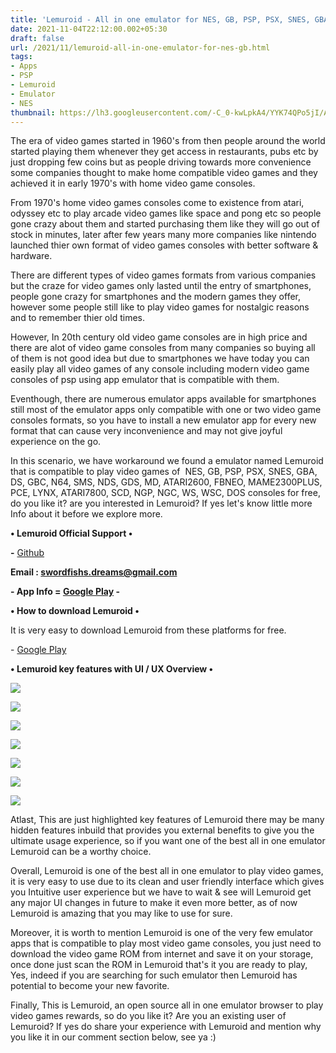 ```yaml
---
title: 'Lemuroid - All in one emulator for NES, GB, PSP, PSX, SNES, GBA, DS and many more.'
date: 2021-11-04T22:12:00.002+05:30
draft: false
url: /2021/11/lemuroid-all-in-one-emulator-for-nes-gb.html
tags: 
- Apps
- PSP
- Lemuroid
- Emulator
- NES
thumbnail: https://lh3.googleusercontent.com/-C_0-kwLpkA4/YYK74QPo5jI/AAAAAAAAHMw/1Arvni7YiE0xMYS9Yq9WKmmyVzd4fi6DgCLcBGAsYHQ/w400-h225/1635957706554537-0.png
--- 
```


  

The era of video games started in 1960's from then people around the world started playing them whenever they get access in restaurants, pubs etc by just dropping few coins but as people driving towards more convenience some companies thought to make home compatible video games and they achieved it in early 1970's with home video game consoles.

  

From 1970's home video games consoles come to existence from atari, odyssey etc to play arcade video games like space and pong etc so people gone crazy about them and started purchasing them like they will go out of stock in minutes, later after few years many more companies like nintendo launched thier own format of video games consoles with better software & hardware.

  

There are different types of video games formats from various companies but the craze for video games only lasted until the entry of smartphones, people gone crazy for smartphones and the modern games they offer, however some people still like to play video games for nostalgic reasons and to remember thier old times.

  

However, In 20th century old video game consoles are in high price and there are alot of video game consoles from many companies so buying all of them is not good idea but due to smartphones we have today you can easily play all video games of any console including modern video game consoles of psp using app emulator that is compatible with them.

  

Eventhough, there are numerous emulator apps available for smartphones still most of the emulator apps only compatible with one or two video game consoles formats, so you have to install a new emulator app for every new format that can cause very inconvenience and may not give joyful experience on the go.

  

In this scenario, we have workaround we found a emulator named Lemuroid that is compatible to play video games of  NES, GB, PSP, PSX, SNES, GBA, DS, GBC, N64, SMS, NDS, GDS, MD, ATARI2600, FBNEO, MAME2300PLUS, PCE, LYNX, ATARI7800, SCD, NGP, NGC, WS, WSC, DOS consoles for free, do you like it? are you interested in Lemuroid? If yes let's know little more Info about it before we explore more.

  

**• Lemuroid Official Support •**

**\-** [Github](https://swordfish90.github.io/)

  

**Email : [swordfishs.dreams@gmail.com](mailto:swordfishs.dreams@gmail.com)**

**\- App Info = [Google Play](https://play.google.com/store/apps/details?id=com.swordfish.lemuroid) -**

**• How to download Lemuroid •**

It is very easy to download Lemuroid from these platforms for free.

  

\- [Google Play](https://play.google.com/store/apps/details?id=com.swordfish.lemuroid)

**• Lemuroid key features with UI / UX Overview •**

 **![](https://lh3.googleusercontent.com/-AsEWuJU48iw/YYK7yudwtGI/AAAAAAAAHMk/U_FVPGXY_94X0F0Q2YfGmQae2IPnhtzhACLcBGAsYHQ/s1600/1635957696972303-1.png)** 

 **![](https://lh3.googleusercontent.com/-pCh35y06fUE/YYK7wAQrY_I/AAAAAAAAHMg/b8Bw2rHXnZwIJnlDDJO6iwAAC2kTWp1yACLcBGAsYHQ/s1600/1635957689201607-2.png)** 

 **![](https://lh3.googleusercontent.com/-XAo-TY4LfZU/YYK7uZmTsVI/AAAAAAAAHMc/5TKJPz8uragvG38RMYWaNVjBwc1t91NSgCLcBGAsYHQ/s1600/1635957678436388-3.png)** 

 **![](https://lh3.googleusercontent.com/-YQXAJwXMjDk/YYK7rqz-WbI/AAAAAAAAHMY/5sX6U5eeUp8v1NY2sCnoX0d84j_aeXg6gCLcBGAsYHQ/s1600/1635957671363113-4.png)** 

 ![](https://lh3.googleusercontent.com/--NS73Pj0PXw/YYK7pzHOH6I/AAAAAAAAHMU/g1Niz2gafbsD5tnK8EaYqUjBmxDKHGB8ACLcBGAsYHQ/s1600/1635957663728555-5.png) 

  

 ![](https://lh3.googleusercontent.com/-a9NKB4UjkK0/YYK7n6qKyAI/AAAAAAAAHMQ/w7E18DBYoEcDtYijO4Ka4dhhpOSxrMbeQCLcBGAsYHQ/s1600/1635957645114837-6.png) 

  

 ![](https://lh3.googleusercontent.com/-rpqktw3wOqs/YYK7jAbwv7I/AAAAAAAAHMM/vQGTPaUZN6Aw1NaaoD94LPzmdwV0JNzHQCLcBGAsYHQ/s1600/1635957615568873-7.png) 

  

  

Atlast, This are just highlighted key features of Lemuroid there may be many hidden features inbuild that provides you external benefits to give you the ultimate usage experience, so if you want one of the best all in one emulator Lemuroid can be a worthy choice.  

  

Overall, Lemuroid is one of the best all in one emulator to play video games, it is very easy to use due to its clean and user friendly interface which gives you Intuitive user experience but we have to wait & see will Lemuroid get any major UI changes in future to make it even more better, as of now Lemuroid is amazing that you may like to use for sure.

  

Moreover, it is worth to mention Lemuroid is one of the very few emulator apps that is compatible to play most video game consoles, you just need to download the video game ROM from internet and save it on your storage, once done just scan the ROM in Lemuroid that's it you are ready to play, Yes, indeed if you are searching for such emulator then Lemuroid has potential to become your new favorite.

  

Finally, This is Lemuroid, an open source all in one emulator browser to play video games rewards, so do you like it? Are you an existing user of Lemuroid? If yes do share your experience with Lemuroid and mention why you like it in our comment section below, see ya :)